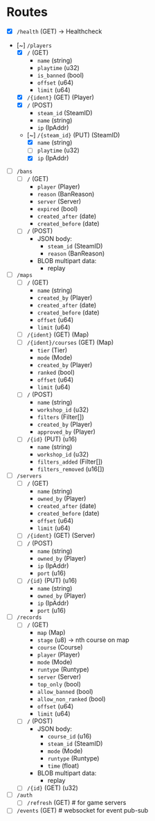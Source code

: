 # Routes

- [x] `/health` (GET) -> Healthcheck
- [~] `/players`
  - [x] `/` (GET)
    - `name` (string)
    - `playtime` (u32)
    - `is_banned` (bool)
    - `offset` (u64)
    - `limit` (u64)
  - [x] `/{ident}` (GET) (Player)
  - [x] `/` (POST)
    - `steam_id` (SteamID)
    - `name` (string)
    - `ip` (IpAddr)
  - [~] `/{steam_id}` (PUT) (SteamID)
    - [x] `name` (string)
    - [ ] `playtime` (u32)
    - [x] `ip` (IpAddr)
- [ ] `/bans`
  - [ ] `/` (GET)
    - `player` (Player)
    - `reason` (BanReason)
    - `server` (Server)
    - `expired` (bool)
    - `created_after` (date)
    - `created_before` (date)
  - [ ] `/` (POST)
    - JSON body:
      - `steam_id` (SteamID)
      - `reason` (BanReason)
    - BLOB multipart data:
      - replay
- [ ] `/maps`
  - [ ] `/` (GET)
    - `name` (string)
    - `created_by` (Player)
    - `created_after` (date)
    - `created_before` (date)
    - `offset` (u64)
    - `limit` (u64)
  - [ ] `/{ident}` (GET) (Map)
  - [ ] `/{ident}/courses` (GET) (Map)
    - `tier` (Tier)
    - `mode` (Mode)
    - `created_by` (Player)
    - `ranked` (bool)
    - `offset` (u64)
    - `limit` (u64)
  - [ ] `/` (POST)
    - `name` (string)
    - `workshop_id` (u32)
    - `filters` (Filter[])
    - `created_by` (Player)
    - `approved_by` (Player)
  - [ ] `/{id}` (PUT) (u16)
    - `name` (string)
    - `workshop_id` (u32)
    - `filters_added` (Filter[])
    - `filters_removed` (u16[])
- [ ] `/servers`
  - [ ] `/` (GET)
    - `name` (string)
    - `owned_by` (Player)
    - `created_after` (date)
    - `created_before` (date)
    - `offset` (u64)
    - `limit` (u64)
  - [ ] `/{ident}` (GET) (Server)
  - [ ] `/` (POST)
    - `name` (string)
    - `owned_by` (Player)
    - `ip` (IpAddr)
    - `port` (u16)
  - [ ] `/{id}` (PUT) (u16)
    - `name` (string)
    - `owned_by` (Player)
    - `ip` (IpAddr)
    - `port` (u16)
- [ ] `/records`
  - [ ] `/` (GET)
    - `map` (Map)
    - `stage` (u8) -> nth course on map
    - `course` (Course)
    - `player` (Player)
    - `mode` (Mode)
    - `runtype` (Runtype)
    - `server` (Server)
    - `top_only` (bool)
    - `allow_banned` (bool)
    - `allow_non_ranked` (bool)
    - `offset` (u64)
    - `limit` (u64)
  - [ ] `/` (POST)
    - JSON body:
      - `course_id` (u16)
      - `steam_id` (SteamID)
      - `mode` (Mode)
      - `runtype` (Runtype)
      - `time` (float)
    - BLOB multipart data:
      - replay
  - [ ] `/{id}` (GET) (u32)
- [ ] `/auth`
  - [ ] `/refresh` (GET) # for game servers
- [ ] `/events` (GET) # websocket for event pub-sub
